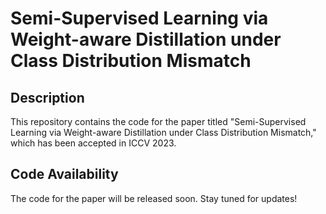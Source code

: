 # Semi-Supervised Learning via Weight-aware Distillation under Class Distribution Mismatch

## Description

This repository contains the code for the paper titled "Semi-Supervised Learning via Weight-aware Distillation under Class Distribution Mismatch," which has been accepted in ICCV 2023.

## Code Availability

The code for the paper will be released soon. Stay tuned for updates!
